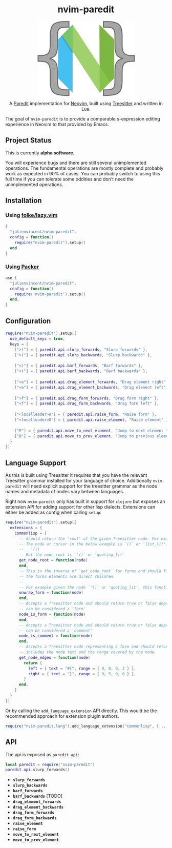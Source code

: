 <div align="center">
  <h1>nvim-paredit</h1>
</div>

<div align="center">
  <p>
    <img src="assets/logo.png" align="center" alt="Logo" />
  </p>
  <p>
    A <a href="https://paredit.org/">Paredit</a> implementation for <a href="https://github.com/neovim/neovim/">Neovim</a>, built using <a href="https://github.com/tree-sitter/tree-sitter">Treesitter</a> and written in Lua.
  </p>
</div>

The goal of `nvim-paredit` is to provide a comparable s-expression editing experience in Neovim to that provided by Emacs.

## Project Status

This is currently **alpha software**.

You will experience bugs and there are still several unimplemented operations. The fundamental operations are mostly complete and probably work as expected in 90% of cases. You can probably switch to using this full time if you can tolerate some oddities and don't need the unimplemented operations.

## Installation

### Using [folke/lazy.vim](https://github.com/folke/lazy.nvim)

```lua
{ 
  "julienvincent/nvim-paredit",
  config = function()
    require("nvim-paredit").setup()
  end
}
```

### Using [Packer](https://github.com/wbthomason/packer.nvim)

```lua
use {
  "julienvincent/nvim-paredit",
  config = function()
    require('nvim-paredit').setup()
  end,
}
```

## Configuration

```lua
require("nvim-paredit").setup({
  use_default_keys = true,
  keys = {
    [">)"] = { paredit.api.slurp_forwards, "Slurp forwards" },
    [">("] = { paredit.api.slurp_backwards, "Slurp backwards" },

    ["<)"] = { paredit.api.barf_forwards, "Barf forwards" },
    ["<("] = { paredit.api.barf_backwards, "Barf backwards" },

    [">e"] = { paredit.api.drag_element_forwards, "Drag element right" },
    ["<e"] = { paredit.api.drag_element_backwards, "Drag element left" },

    [">f"] = { paredit.api.drag_form_forwards, "Drag form right" },
    ["<f"] = { paredit.api.drag_form_backwards, "Drag form left" },

    ["<localleader>o"] = { paredit.api.raise_form, "Raise form" },
    ["<localleader>O"] = { paredit.api.raise_element, "Raise element" },

    ["E"] = { paredit.api.move_to_next_element, "Jump to next element tail" },
    ["B"] = { paredit.api.move_to_prev_element, "Jump to previous element head" },
  }
})
```

## Language Support

As this is built using Treesitter it requires that you have the relevant Treesitter grammar installed for your language of choice. Additionally `nvim-paredit` will need explicit support for the treesitter grammar as the node names and metadata of nodes vary between languages. 

Right now `nvim-paredit` only has built in support for `clojure` but exposes an extension API for adding support for other lisp dialects. Extensions can either be added as config when calling `setup`:

```lua
require("nvim-paredit").setup({
  extensions = {
    commonlisp = {
      -- Should return the 'root' of the given Treesitter node. For example:
      -- The node at cursor in the below example is `()` or 'list_lit': 
      --   '(|)
      -- But the node root is `'()` or 'quoting_lit'
      get_node_root = function(node)
      end,
      -- This is the inverse of `get_node_root` for forms and should find the inner node for which
      -- the forms elements are direct children.
      --
      -- For example given the node `'()` or 'quoting_lit', this function should return `()` or 'list_lit'.
      unwrap_form = function(node)
      end,
      -- Accepts a Treesitter node and should return true or false depending on whether the given node
      -- can be considered a 'form'
      node_is_form = function(node)
      end,
      -- Accepts a Treesitter node and should return true or false depending on whether the given node
      -- can be considered a 'comment'
      node_is_comment = function(node)
      end,
      -- Accepts a Treesitter node representing a form and should return the 'edges' of the node. This
      -- includes the node text and the range covered by the node
      get_node_edges = function(node)
        return {
          left = { text = "#{", range = { 0, 0, 0, 2 } },
          right = { text = "}", range = { 0, 5, 0, 6 } },
        }
      end,
    }
  }
})
```

Or by calling the `add_language_extension` API directly. This would be the recommended approach for extension plugin authors.

```lua
require("nvim-paredit.lang").add_language_extension("commonlisp", { ... }).
```

## API

The api is exposed as `paredit.api`:

```lua
local paredit = require("nvim-paredit")
paredit.api.slurp_forwards()
```

+ **`slurp_forwards`**
+ **`slurp_backwards`**
+ **`barf_forwards`**
+ **`barf_backwards`** [TODO]
+ **`drag_element_forwards`**
+ **`drag_element_backwards`**
+ **`drag_form_forwards`**
+ **`drag_form_backwards`**
+ **`raise_element`**
+ **`raise_form`**
+ **`move_to_next_element`**
+ **`move_to_prev_element`**
